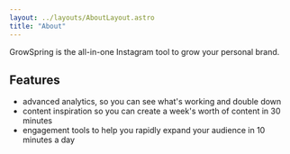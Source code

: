 ```yaml
---
layout: ../layouts/AboutLayout.astro
title: "About"
---
```


GrowSpring is the all-in-one Instagram tool to grow your personal brand.

<!--
<div>
  <img src="/assets/dev.svg" class="sm:w-1/2 mx-auto" alt="coding dev illustration">
</div> -->

## Features

- advanced analytics, so you can see what's working and double down
- content inspiration so you can create a week's worth of content in 30 minutes
- engagement tools to help you rapidly expand your audience in 10 minutes a day
